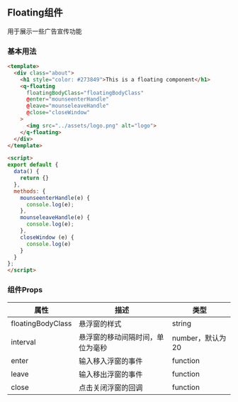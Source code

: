 ## Floating组件
用于展示一些广告宣传功能

### 基本用法
```html
<template>
  <div class="about">
    <h1 style="color: #273849">This is a floating component</h1>
    <q-floating
      floatingBodyClass="floatingBodyClass"
      @enter="mounseenterHandle"
      @leave="mounseleaveHandle"
      @close="closeWindow"
    >
      <img src="../assets/logo.png" alt="logo">
    </q-floating>
  </div>
</template>

<script>
export default {
  data() {
    return {}
  },
  methods: {
    mounseenterHandle(e) {
      console.log(e);
    },
    mounseleaveHandle(e) {
      console.log(e);
    },
    closeWindow (e) {
      console.log(e)
    }
  }
};
</script>

```

### 组件Props
属性|描述|类型
-|-|-
floatingBodyClass|悬浮窗的样式|string
interval|悬浮窗的移动间隔时间，单位为毫秒|number，默认为20
enter|输入移入浮窗的事件|function
leave|输入移出浮窗的事件|function
close|点击关闭浮窗的回调|function